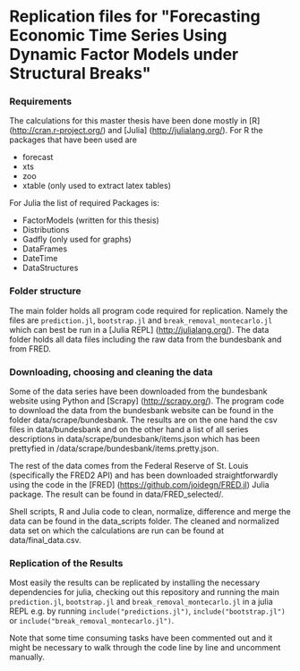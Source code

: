 Replication files for "Forecasting Economic Time Series Using Dynamic Factor Models under Structural Breaks"
====
### Requirements
The calculations for this master thesis have been done mostly in [R] (http://cran.r-project.org/) and [Julia] (http://julialang.org/). For R the packages that have been used are 
* forecast
* xts
* zoo
* xtable (only used to extract latex tables)

For Julia the list of required Packages is:
* FactorModels (written for this thesis)
* Distributions
* Gadfly (only used for graphs)
* DataFrames
* DateTime
* DataStructures


### Folder structure
The  main folder holds all program code required for replication. Namely the files are `prediction.jl`, `bootstrap.jl` and `break_removal_montecarlo.jl`  which can best be run in a  [Julia REPL] (http://julialang.org/). The data folder holds all data files including the raw data from the bundesbank and from FRED.

### Downloading, choosing and cleaning the data
Some of the data series have been downloaded from the bundesbank website using Python and [Scrapy] (http://scrapy.org/). The program code to download the data from the bundesbank website can be found in the folder data/scrape/bundesbank. The results are on the one hand the csv files in data/bundesbank and on the other hand a list of all series descriptions in data/scrape/bundesbank/items.json which has been prettyfied in /data/scrape/bundesbank/items.pretty.json.

The rest of the data comes from the Federal Reserve of St. Louis (specifically the FRED2 API) and has been downloaded straightforwardly using the code in the [FRED] (https://github.com/joidegn/FRED.jl) Julia package.  The result can be found in data/FRED\_selected/.

Shell scripts, R and Julia code to clean, normalize, difference and merge the data can be found in the data\_scripts folder. The cleaned and normalized data set on which the calculations are run can be found at data/final\_data.csv.


### Replication of the Results
Most easily the results can be replicated by installing the necessary dependencies for julia, checking out this repository and running the main `prediction.jl`, `bootstrap.jl` and `break_removal_montecarlo.jl` in a julia REPL e.g. by running `include("predictions.jl")`, `include("bootstrap.jl")` or `include("break_removal_montecarlo.jl")`.

Note that some time consuming tasks have been commented out and it might be necessary to walk through the code line by line and uncomment manually.
